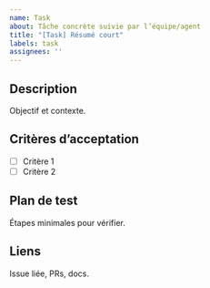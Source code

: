 ```yaml
---
name: Task
about: Tâche concrète suivie par l’équipe/agent
title: "[Task] Résumé court"
labels: task
assignees: ''
---
```


## Description

Objectif et contexte.

## Critères d’acceptation

- [ ] Critère 1
- [ ] Critère 2

## Plan de test

Étapes minimales pour vérifier.

## Liens

Issue liée, PRs, docs.
